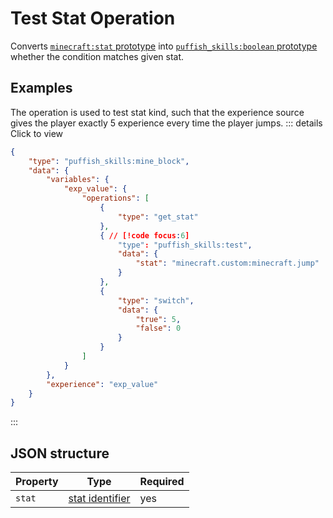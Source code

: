 # Test Stat Operation

Converts [`minecraft:stat` prototype](/creators/configuration/calculations/prototypes/built-in/stat) into [`puffish_skills:boolean` prototype](/creators/configuration/calculations/prototypes/built-in/boolean) whether the condition matches given stat.

## Examples

The operation is used to test stat kind, such that the experience source gives the player exactly 5 experience every time the player jumps.
::: details Click to view
```json
{
	"type": "puffish_skills:mine_block",
	"data": {
		"variables": {
			"exp_value": {
				"operations": [
					{
						"type": "get_stat"
					},
					{ // [!code focus:6]
						"type": "puffish_skills:test",
						"data": {
							"stat": "minecraft.custom:minecraft.jump"
						}
					},
					{
						"type": "switch",
						"data": {
							"true": 5,
							"false": 0
						}
					}
				]
			}
		},
		"experience": "exp_value"
	}
}
```
:::

## JSON structure

|Property|Type|Required|
|-|-|-|
|`stat`|[stat identifier](https://minecraft.wiki/w/Statistics)|yes|
